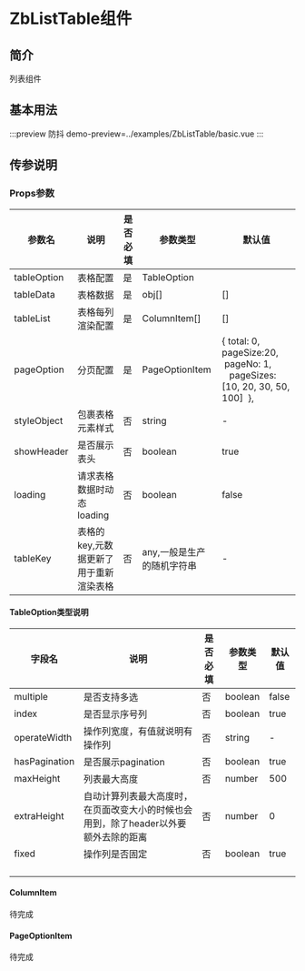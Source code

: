# ZbListTable组件

## 简介

列表组件 

## 基本用法

:::preview 防抖
demo-preview=../examples/ZbListTable/basic.vue
:::

## 传参说明

### Props参数

| 参数名         | 说明                    | 是否必填 | 参数类型            | 默认值                                                                                           |
| ----------- | --------------------- | ---- | --------------- | --------------------------------------------------------------------------------------------- |
| tableOption | 表格配置                  | 是    | TableOption     |                                                                                               |
| tableData   | 表格数据                  | 是    | obj[]           | []                                                                                            |
| tableList   | 表格每列渲染配置              | 是    | ColumnItem[]    | []                                                                                            |
| pageOption  | 分页配置                  | 是    | PageOptionItem  | { total: 0,      pageSize:20,     pageNo: 1,           pageSizes:[10, 20, 30, 50, 100]     }, |
| styleObject | 包裹表格元素样式              | 否    | string          | -                                                                                             |
| showHeader  | 是否展示表头                | 否    | boolean         | true                                                                                          |
| loading     | 请求表格数据时动态loading      | 否    | boolean         | false                                                                                         |
| tableKey    | 表格的key,元数据更新了用于重新渲染表格 | 否    | any,一般是生产的随机字符串 | -                                                                                             |

#### TableOption类型说明

| 字段名           | 说明                                            | 是否必填 | 参数类型    | 默认值   |
| ------------- | --------------------------------------------- | ---- | ------- | ----- |
| multiple      | 是否支持多选                                        | 否    | boolean | false |
| index         | 是否显示序号列                                       | 否    | boolean | true  |
| operateWidth  | 操作列宽度，有值就说明有操作列                               | 否    | string  | -     |
| hasPagination | 是否展示pagination                                | 否    | boolean | true  |
| maxHeight     | 列表最大高度                                        | 否    | number  | 500   |
| extraHeight   | 自动计算列表最大高度时，在页面改变大小的时候也会用到，除了header以外要额外去除的距离 | 否    | number  | 0     |
| fixed         | 操作列是否固定                                       | 否    | boolean | true  |
|               |                                               |      |         |       |
|               |                                               |      |         |       |
|               |                                               |      |         |       |
|               |                                               |      |         |       |

#### ColumnItem

待完成

#### PageOptionItem

待完成